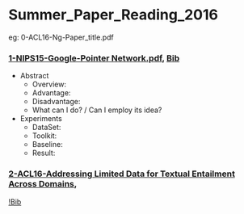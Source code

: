 # Summer_Paper_Reading_2016
eg: 0-ACL16-Ng-Paper_title.pdf


### [1-NIPS15-Google-Pointer Network.pdf](http://papers.nips.cc/paper/5866-pointer-networks.pdf), [Bib](https://papers.nips.cc/paper/5866-pointer-networks/bibtex)

- Abstract
  - Overview:
  - Advantage:
  - Disadvantage:
  - What can I do? / Can I employ its idea?
- Experiments
  - DataSet:
  - Toolkit:
  - Baseline:
  - Result:

### [2-ACL16-Addressing Limited Data for Textual Entailment Across Domains](https://arxiv.org/pdf/1606.02638v1.pdf), 
[!Bib](~)



